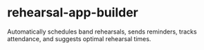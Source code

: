 # rehearsal-app-builder
Automatically schedules band rehearsals, sends reminders, tracks attendance, and suggests optimal rehearsal times.
